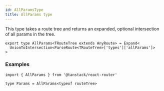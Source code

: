 ```yaml
---
id: AllParamsType
title: AllParams type
---
```


This type takes a route tree and returns an expanded, optional intersection of all params in the tree.

```tsx
export type AllParams<TRouteTree extends AnyRoute> = Expand<
  UnionToIntersection<ParseRoute<TRouteTree>['types']['allParams']>
>
```

### Examples

```tsx
import { AllParams } from '@tanstack/react-router'

type Params = AllParams<typeof routeTree>
```
